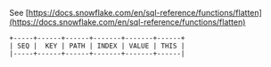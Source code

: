 See [https://docs.snowflake.com/en/sql-reference/functions/flatten](https://docs.snowflake.com/en/sql-reference/functions/flatten)
```
+-----+------+------+-------+-------+------+
| SEQ |  KEY | PATH | INDEX | VALUE | THIS |
|-----+------+------+-------+-------+------|
```
